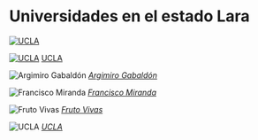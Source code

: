 # Universidades en el estado Lara

[![UCLA](/images/lara/ucla.png)](/docs/lara/universidades/ucla)

[![UCLA](/images/lara/ucla.png)](/docs/lara/universidades/ucla)
[UCLA](/docs/lara/universidades/ucla)

![Argimiro Gabaldón](/images/lara/argimiro-gabaldón.png)
*[Argimiro Gabaldón](/docs/lara/universidades/argimiro-gabaldon)*

![Francisco Miranda](/images/lara/francisco-miranda.png)
*[Francisco Miranda](/docs/lara/universidades/francisco-miranda)*

![Fruto Vivas](/images/lara/fruto-vivas.png)
*[Fruto Vivas](/docs/lara/universidades/fruto-vivas)*

![UCLA](/images/lara/ucla.png)
*[UCLA](/docs/lara/universidades/ucla)*
